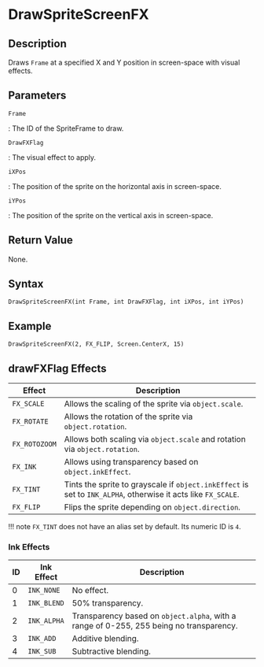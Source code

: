 # DrawSpriteScreenFX

## Description
Draws `Frame` at a specified X and Y position in screen-space with visual effects.

## Parameters
`Frame`

:   The ID of the SpriteFrame to draw.

`DrawFXFlag`

:   The visual effect to apply.

`iXPos`

:   The position of the sprite on the horizontal axis in screen-space.

`iYPos`

:   The position of the sprite on the vertical axis in screen-space.

## Return Value
None.

## Syntax
```
DrawSpriteScreenFX(int Frame, int DrawFXFlag, int iXPos, int iYPos)
```

## Example
```
DrawSpriteScreenFX(2, FX_FLIP, Screen.CenterX, 15)
```

## drawFXFlag Effects
| Effect        | Description                                                                                                   |
| ------------- | ------------------------------------------------------------------------------------------------------------- |
| `FX_SCALE`    | Allows the scaling of the sprite via `object.scale`.                                                          |
| `FX_ROTATE`   | Allows the rotation of the sprite via `object.rotation`.                                                      |
| `FX_ROTOZOOM` | Allows both scaling via `object.scale` and rotation via `object.rotation`.                                    |
| `FX_INK`      | Allows using transparency based on `object.inkEffect`.                                                        |
| `FX_TINT`     | Tints the sprite to grayscale if `object.inkEffect` is set to `INK_ALPHA`, otherwise it acts like `FX_SCALE`. |
| `FX_FLIP`     | Flips the sprite depending on `object.direction`.                                                             |

!!! note
    `FX_TINT` does not have an alias set by default. Its numeric ID is `4`.

### Ink Effects
| ID | Ink Effect  | Description                                                                              |
| -- | ----------- | ---------------------------------------------------------------------------------------- |
| 0  | `INK_NONE`  | No effect.                                                                               |
| 1  | `INK_BLEND` | 50% transparency.                                                                        |
| 2  | `INK_ALPHA` | Transparency based on `object.alpha`, with a range of 0-255, 255 being no transparency.  |
| 3  | `INK_ADD`   | Additive blending.                                                                       |
| 4  | `INK_SUB`   | Subtractive blending.                                                                    |